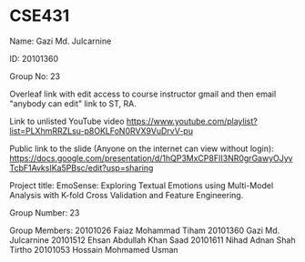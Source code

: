 # CSE431

Name: Gazi Md. Julcarnine

ID: 20101360

Group No: 23

Overleaf link with edit access to course instructor gmail and then email "anybody can edit" link to ST, RA. 

Link to unlisted YouTube video https://www.youtube.com/playlist?list=PLXhmRRZLsu-p8OKLFoN0RVX9VuDrvV-pu

Public link to the slide (Anyone on the internet can view without login): https://docs.google.com/presentation/d/1hQP3MxCP8FII3NR0grGawyOJyyTcbF1AvksIKa5PBsc/edit?usp=sharing

Project title: EmoSense: Exploring Textual Emotions using Multi-Model Analysis with K-fold Cross Validation and Feature Engineering.

Group Number: 23

Group Members: 20101026 Faiaz Mohammad Tiham 20101360 Gazi Md. Julcarnine 20101512 Ehsan Abdullah Khan Saad 20101611 Nihad Adnan Shah Tirtho 20101053 Hossain Mohmamed Usman
